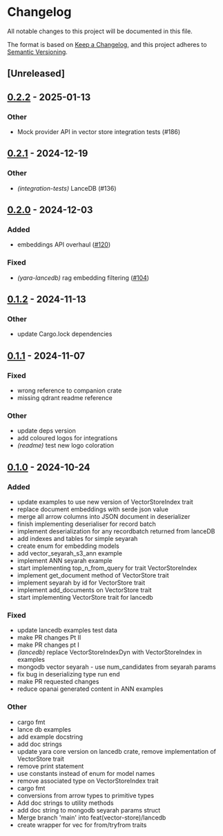 # Changelog

All notable changes to this project will be documented in this file.

The format is based on [Keep a Changelog](https://keepachangelog.com/en/1.0.0/),
and this project adheres to [Semantic Versioning](https://semver.org/spec/v2.0.0.html).

## [Unreleased]

## [0.2.2](https://github.com/hivemindanthony/yara/compare/yara-lancedb-v0.2.1...yara-lancedb-v0.2.2) - 2025-01-13

### Other

- Mock provider API in vector store integration tests (#186)

## [0.2.1](https://github.com/hivemindanthony/yara/compare/yara-lancedb-v0.2.0...yara-lancedb-v0.2.1) - 2024-12-19

### Other

- *(integration-tests)* LanceDB (#136)

## [0.2.0](https://github.com/hivemindanthony/yara/compare/yara-lancedb-v0.1.2...yara-lancedb-v0.2.0) - 2024-12-03

### Added

- embeddings API overhaul ([#120](https://github.com/hivemindanthony/yara/pull/120))

### Fixed

- *(yara-lancedb)* rag embedding filtering ([#104](https://github.com/hivemindanthony/yara/pull/104))

## [0.1.2](https://github.com/hivemindanthony/yara/compare/yara-lancedb-v0.1.1...yara-lancedb-v0.1.2) - 2024-11-13

### Other

- update Cargo.lock dependencies

## [0.1.1](https://github.com/hivemindanthony/yara/compare/yara-lancedb-v0.1.0...yara-lancedb-v0.1.1) - 2024-11-07

### Fixed

- wrong reference to companion crate
- missing qdrant readme reference

### Other

- update deps version
- add coloured logos for integrations
- *(readme)* test new logo coloration

## [0.1.0](https://github.com/hivemindanthony/yara/releases/tag/yara-lancedb-v0.1.0) - 2024-10-24

### Added

- update examples to use new version of VectorStoreIndex trait
- replace document embeddings with serde json value
- merge all arrow columns into JSON document in deserializer
- finish implementing deserialiser for record batch
- implement deserialization for any recordbatch returned from lanceDB
- add indexes and tables for simple seyarah
- create enum for embedding models
- add vector_seyarah_s3_ann example
- implement ANN seyarah example
- start implementing top_n_from_query for trait VectorStoreIndex
- implement get_document method of VectorStore trait
- implement seyarah by id for VectorStore trait
- implement add_documents on VectorStore trait
- start implementing VectorStore trait for lancedb

### Fixed

- update lancedb examples test data
- make PR changes Pt II
- make PR changes pt I
- *(lancedb)* replace VectorStoreIndexDyn with VectorStoreIndex in examples
- mongodb vector seyarah - use num_candidates from seyarah params
- fix bug in deserializing type run end
- make PR requested changes
- reduce opanai generated content in ANN examples

### Other

- cargo fmt
- lance db examples
- add example docstring
- add doc strings
- update yara core version on lancedb crate, remove implementation of VectorStore trait
- remove print statement
- use constants instead of enum for model names
- remove associated type on VectorStoreIndex trait
- cargo fmt
- conversions from arrow types to primitive types
- Add doc strings to utility methods
- add doc string to mongodb seyarah params struct
- Merge branch 'main' into feat(vector-store)/lancedb
- create wrapper for vec<DocumentEmbeddings> for from/tryfrom traits
